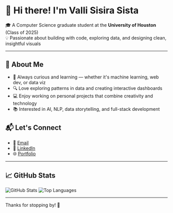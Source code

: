 # 👋 Hi there! I'm Valli Sisira Sista

🎓 A Computer Science graduate student at the **University of Houston** (Class of 2025)  
💡 Passionate about building with code, exploring data, and designing clean, insightful visuals

---

## 🌟 About Me

- 🧠 Always curious and learning — whether it's machine learning, web dev, or data viz
- 🔍 Love exploring patterns in data and creating interactive dashboards
- 💻 Enjoy working on personal projects that combine creativity and technology
- 📚 Interested in AI, NLP, data storytelling, and full-stack development


## 📬 Let's Connect

- 📧 [Email](mailto:svallisisira@gmail.com)  
- 💼 [LinkedIn](https://www.linkedin.com/in/valli-sisira-sista-52882a237/)  
- 🌐 [Portfolio](#)

---

## 📈 GitHub Stats

![GitHub Stats](https://github-readme-stats.vercel.app/api?username=vallisisirasista&show_icons=true&theme=github_dark&count_private=true)
![Top Languages](https://github-readme-stats.vercel.app/api/top-langs/?username=vallisisirasista&layout=compact&theme=github_dark)

---

Thanks for stopping by! 🚀
